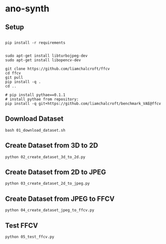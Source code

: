 # ano-synth


## Setup

```

pip install -r requirements


sudo apt-get install libturbojpeg-dev
sudo apt-get install libopencv-dev

git clone https://github.com/liamchalcroft/ffcv
cd ffcv
git pull
pip install -q .
cd ..

# pip install pythae==0.1.1
# install pythae from repository:
pip install -q git+https://github.com/liamchalcroft/benchmark_VAE@ffcv

```
## Download Dataset

```
bash 01_download_dataset.sh
```

## Create Dataset from 3D to 2D
```
python 02_create_dataset_3d_to_2d.py
```

## Create Dataset from 2D to JPEG
```
python 03_create_dataset_2d_to_jpeg.py
```

## Create Dataset from JPEG to FFCV
```
python 04_create_dataset_jpeg_to_ffcv.py
```
## Test FFCV
```
python 05_test_ffcv.py
```
